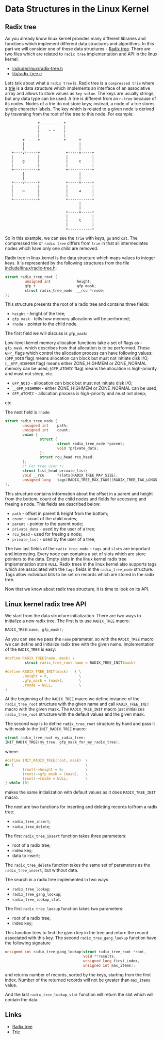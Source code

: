 Data Structures in the Linux Kernel
================================================================================

Radix tree
--------------------------------------------------------------------------------

As you already know linux kernel provides many different libraries and functions which implement different data structures and algorithms. In this part we will consider one of these data structures - [Radix tree](http://en.wikipedia.org/wiki/Radix_tree). There are two files which are related to `radix tree` implementation and API in the linux kernel:

* [include/linux/radix-tree.h](https://github.com/torvalds/linux/blob/16f73eb02d7e1765ccab3d2018e0bd98eb93d973/include/linux/radix-tree.h)
* [lib/radix-tree.c](https://github.com/torvalds/linux/blob/16f73eb02d7e1765ccab3d2018e0bd98eb93d973/lib/radix-tree.c)

Lets talk about what a `radix tree` is. Radix tree is a `compressed trie` where a [trie](http://en.wikipedia.org/wiki/Trie) is a data structure which implements an interface of an associative array and allows to store values as `key-value`. The keys are usually strings, but any data type can be used. A trie is different from an `n-tree` because of its nodes. Nodes of a trie do not store keys; instead, a node of a trie stores single character labels. The key which is related to a given node is derived by traversing from the root of the tree to this node. For example:


```
               +-----------+
               |           |
               |    " "    |
               |           |
        +------+-----------+------+
        |                         |
        |                         |
   +----v------+            +-----v-----+
   |           |            |           |
   |    g      |            |     c     |
   |           |            |           |
   +-----------+            +-----------+
        |                         |
        |                         |
   +----v------+            +-----v-----+
   |           |            |           |
   |    o      |            |     a     |
   |           |            |           |
   +-----------+            +-----------+
                                  |
                                  |
                            +-----v-----+
                            |           |
                            |     t     |
                            |           |
                            +-----------+
```

So in this example, we can see the `trie` with keys, `go` and `cat`. The compressed trie or `radix tree` differs from `trie` in that all intermediates nodes which have only one child are removed.

Radix tree in linux kernel is the data structure which maps values to integer keys. It is represented by the following structures from the file [include/linux/radix-tree.h](https://github.com/torvalds/linux/blob/16f73eb02d7e1765ccab3d2018e0bd98eb93d973/include/linux/radix-tree.h):

```C
struct radix_tree_root {
         unsigned int            height;
         gfp_t                   gfp_mask;
         struct radix_tree_node  __rcu *rnode;
};
```

This structure presents the root of a radix tree and contains three fields:

* `height`   - height of the tree;
* `gfp_mask` - tells how memory allocations will be performed;
* `rnode`    - pointer to the child node.

The first field we will discuss is `gfp_mask`:

Low-level kernel memory allocation functions take a set of flags as - `gfp_mask`, which describes how that allocation is to be performed. These `GFP_` flags which control the allocation process can have following values: (`GFP_NOIO` flag) means allocation can block but must not initiate disk I/O; (`__GFP_HIGHMEM` flag) means either ZONE_HIGHMEM or ZONE_NORMAL memory can be used; (`GFP_ATOMIC` flag) means the allocation is high-priority and must not sleep, etc.

* `GFP_NOIO` - allocation can block but must not initiate disk I/O;
* `__GFP_HIGHMEM` - either ZONE_HIGHMEM or ZONE_NORMAL can be used;
* `GFP_ATOMIC` - allocation process is high-priority and must not sleep;

etc.

The next field is `rnode`:

```C
struct radix_tree_node {
        unsigned int    path;
        unsigned int    count;
        union {
                struct {
                        struct radix_tree_node *parent;
                        void *private_data;
                };
                struct rcu_head rcu_head;
        };
        /* For tree user */
        struct list_head private_list;
        void __rcu      *slots[RADIX_TREE_MAP_SIZE];
        unsigned long   tags[RADIX_TREE_MAX_TAGS][RADIX_TREE_TAG_LONGS];
};
```

This structure contains information about the offset in a parent and height from the bottom, count of the child nodes and fields for accessing and freeing a node. This fields are described below:

* `path` - offset in parent & height from the bottom;
* `count` - count of the child nodes;
* `parent` - pointer to the parent node;
* `private_data` - used by the user of a tree;
* `rcu_head` - used for freeing a node;
* `private_list` - used by the user of a tree;

The two last fields of the `radix_tree_node` - `tags` and `slots` are important and interesting. Every node can contains a set of slots which are store pointers to the data. Empty slots in the linux kernel radix tree implementation store `NULL`. Radix trees in the linux kernel also supports tags which are associated with the `tags` fields in the `radix_tree_node` structure. Tags allow individual bits to be set on records which are stored in the radix tree.

Now that we know about radix tree structure, it is time to look on its API.

Linux kernel radix tree API
---------------------------------------------------------------------------------

We start from the data structure initialization. There are two ways to initialize a new radix tree. The first is to use `RADIX_TREE` macro:

```C
RADIX_TREE(name, gfp_mask);
````

As you can see we pass the `name` parameter, so with the `RADIX_TREE` macro we can define and initialize radix tree with the given name. Implementation of the `RADIX_TREE` is easy:

```C
#define RADIX_TREE(name, mask) \
         struct radix_tree_root name = RADIX_TREE_INIT(mask)

#define RADIX_TREE_INIT(mask)   { \
        .height = 0,              \
        .gfp_mask = (mask),       \
        .rnode = NULL,            \
}
```

At the beginning of the `RADIX_TREE` macro we define instance of the `radix_tree_root` structure with the given name and call `RADIX_TREE_INIT` macro with the given mask. The `RADIX_TREE_INIT` macro just initializes `radix_tree_root` structure with the default values and the given mask.

The second way is to define `radix_tree_root` structure by hand and pass it with mask to the `INIT_RADIX_TREE` macro:

```C
struct radix_tree_root my_radix_tree;
INIT_RADIX_TREE(my_tree, gfp_mask_for_my_radix_tree);
```

where:

```C
#define INIT_RADIX_TREE(root, mask)  \
do {                                 \
        (root)->height = 0;          \
        (root)->gfp_mask = (mask);   \
        (root)->rnode = NULL;        \
} while (0)
```

makes the same initialization with default values as it does `RADIX_TREE_INIT` macro.

The next are two functions for inserting and deleting records to/from a radix tree:

* `radix_tree_insert`;
* `radix_tree_delete`;

The first `radix_tree_insert` function takes three parameters:

* root of a radix tree;
* index key;
* data to insert;

The `radix_tree_delete` function takes the same set of parameters as the `radix_tree_insert`, but without data.

The search in a radix tree implemented in two ways:

* `radix_tree_lookup`;
* `radix_tree_gang_lookup`;
* `radix_tree_lookup_slot`.

The first `radix_tree_lookup` function takes two parameters:

* root of a radix tree;
* index key;

This function tries to find the given key in the tree and return the record associated with this key. The second `radix_tree_gang_lookup` function have the following signature

```C
unsigned int radix_tree_gang_lookup(struct radix_tree_root *root,
                                    void **results,
                                    unsigned long first_index,
                                    unsigned int max_items);
```

and returns number of records, sorted by the keys, starting from the first index. Number of the returned records will not be greater than `max_items` value.

And the last `radix_tree_lookup_slot` function will return the slot which will contain the data.

Links
---------------------------------------------------------------------------------

* [Radix tree](http://en.wikipedia.org/wiki/Radix_tree)
* [Trie](http://en.wikipedia.org/wiki/Trie)
